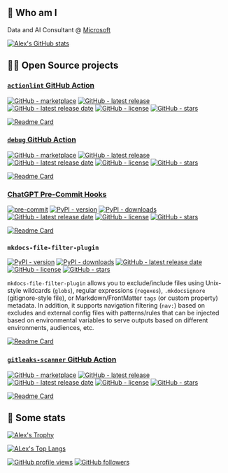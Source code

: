 ## 👋 Who am I

Data and AI Consultant @ [Microsoft](https://github.com/Microsoft)


[![Alex's GitHub stats](https://github-readme-stats.vercel.app/api?username=GrannyProgramming&count_private=true&theme=dark&show_icons=true)](https://github.com/GrannyProgramming)

## 👨‍💻 Open Source projects

### [`actionlint` GitHub Action](https://github.com/raven-actions/actionlint)

[![GitHub - marketplace](https://img.shields.io/badge/marketplace-actionlint-blue?logo=github&style=flat-square)](https://github.com/marketplace/actions/actionlint)
[![GitHub - latest release](https://img.shields.io/github/v/release/raven-actions/actionlint?style=flat-square)](https://github.com/raven-actions/actionlint/releases/latest)
[![GitHub - latest release date](https://img.shields.io/github/release-date/raven-actions/actionlint?style=flat-square&label=latest%20release%20date)](https://github.com/raven-actions/actionlint/releases/latest)
[![GitHub - license](https://img.shields.io/github/license/raven-actions/actionlint?style=flat-square)](https://github.com/raven-actions/actionlint/blob/main/LICENSE)
[![GitHub - stars](https://img.shields.io/github/stars/raven-actions/actionlint?style=flat-square)](https://github.com/raven-actions/actionlint)

[![Readme Card](https://github-readme-stats.vercel.app/api/pin/?username=GrannyProgramming&repo=ghaction-actionlint&theme=dark)](https://github.com/raven-actions/actionlint)

### [`debug` GitHub Action](https://github.com/raven-actions/debug)

[![GitHub - marketplace](https://img.shields.io/badge/marketplace-debug--github--action-blue?logo=github&style=flat-square)](https://github.com/marketplace/actions/debug-github-action)
[![GitHub - latest release](https://img.shields.io/github/v/release/raven-actions/debug?style=flat-square)](https://github.com/raven-actions/debug/releases/latest)
[![GitHub - latest release date](https://img.shields.io/github/release-date/raven-actions/debug?style=flat-square&label=latest%20release%20date)](https://github.com/raven-actions/debug/releases/latest)
[![GitHub - license](https://img.shields.io/github/license/raven-actions/debug?style=flat-square)](https://github.com/raven-actions/debug/blob/main/LICENSE)
[![GitHub - stars](https://img.shields.io/github/stars/raven-actions/debug?style=flat-square)](https://github.com/raven-actions/debug)

[![Readme Card](https://github-readme-stats.vercel.app/api/pin/?username=GrannyProgramming&repo=ghaction-dump-contexts&theme=dark)](https://github.com/raven-actions/debug)

### [ChatGPT Pre-Commit Hooks](https://github.com/GrannyProgramming/chatgpt-pre-commit-hooks)

[![pre-commit](https://img.shields.io/badge/pre--commit-enabled-brightgreen?logo=pre-commit&style=flat-square)](https://github.com/pre-commit/pre-commit)
[![PyPI - version](https://img.shields.io/pypi/v/chatgpt-pre-commit-hooks?style=flat-square)](https://pypi.org/project/chatgpt-pre-commit-hooks)
[![PyPI - downloads](https://img.shields.io/pypi/dm/chatgpt-pre-commit-hooks?style=flat-square)](https://pypistats.org/packages/chatgpt-pre-commit-hooks)
[![GitHub - latest release date](https://img.shields.io/github/release-date/GrannyProgramming/chatgpt-pre-commit-hooks?style=flat-square&label=latest%20release%20date)](https://github.com/GrannyProgramming/chatgpt-pre-commit-hooks/releases/latest)
[![GitHub - license](https://img.shields.io/github/license/GrannyProgramming/chatgpt-pre-commit-hooks?style=flat-square)](https://github.com/GrannyProgramming/chatgpt-pre-commit-hooks/blob/main/LICENSE)
[![GitHub - stars](https://img.shields.io/github/stars/GrannyProgramming/chatgpt-pre-commit-hooks?style=flat-square)](https://github.com/GrannyProgramming/chatgpt-pre-commit-hooks)

[![Readme Card](https://github-readme-stats.vercel.app/api/pin/?username=GrannyProgramming&repo=chatgpt-pre-commit-hooks&theme=dark)](https://github.com/GrannyProgramming/chatgpt-pre-commit-hooks)

### `mkdocs-file-filter-plugin`

[![PyPI - version](https://img.shields.io/pypi/v/mkdocs-file-filter-plugin?style=flat-square)](https://pypi.org/project/mkdocs-file-filter-plugin)
[![PyPI - downloads](https://img.shields.io/pypi/dm/mkdocs-file-filter-plugin?style=flat-square)](https://pypistats.org/packages/mkdocs-file-filter-plugin)
[![GitHub - latest release date](https://img.shields.io/github/release-date/GrannyProgramming/mkdocs-file-filter-plugin?style=flat-square&label=latest%20release%20date)](https://github.com/GrannyProgramming/mkdocs-file-filter-plugin/releases/latest)
[![GitHub - license](https://img.shields.io/github/license/GrannyProgramming/mkdocs-file-filter-plugin?style=flat-square)](https://github.com/GrannyProgramming/mkdocs-file-filter-plugin/blob/main/LICENSE)
[![GitHub - stars](https://img.shields.io/github/stars/GrannyProgramming/mkdocs-file-filter-plugin?style=flat-square)](https://github.com/GrannyProgramming/mkdocs-file-filter-plugin)

`mkdocs-file-filter-plugin` allows you to exclude/include files using Unix-style wildcards (`globs`), regular expressions (`regexes`), `.mkdocsignore` (gitignore-style file), or Markdown/FrontMatter `tags` (or custom property) metadata. In addition, it supports navigation filtering (`nav:`) based on excludes and external config files with patterns/rules that can be injected based on environmental variables to serve outputs based on different environments, audiences, etc.

[![Readme Card](https://github-readme-stats.vercel.app/api/pin/?username=GrannyProgramming&repo=mkdocs-file-filter-plugin&theme=dark)](https://github.com/GrannyProgramming/mkdocs-file-filter-plugin)

### [`gitleaks-scanner` GitHub Action](https://github.com/GrannyProgramming/github-action-gitleaks)

[![GitHub - marketplace](https://img.shields.io/badge/marketplace-gitleaks--scanner-blue?logo=github&style=flat-square)](https://github.com/marketplace/actions/gitleaks-scanner)
[![GitHub - latest release](https://img.shields.io/github/v/release/GrannyProgramming/github-action-gitleaks?style=flat-square)](https://github.com/GrannyProgramming/github-action-gitleaks/releases/latest)
[![GitHub - latest release date](https://img.shields.io/github/release-date/GrannyProgramming/github-action-gitleaks?style=flat-square&label=latest%20release%20date)](https://github.com/GrannyProgramming/github-action-gitleaks/releases/latest)
[![GitHub - license](https://img.shields.io/github/license/GrannyProgramming/github-action-gitleaks?style=flat-square)](https://github.com/GrannyProgramming/github-action-gitleaks/blob/main/LICENSE)
[![GitHub - stars](https://img.shields.io/github/stars/GrannyProgramming/github-action-gitleaks?style=flat-square)](https://github.com/GrannyProgramming/github-action-gitleaks)

[![Readme Card](https://github-readme-stats.vercel.app/api/pin/?username=GrannyProgramming&repo=github-action-gitleaks&theme=dark)](https://github.com/GrannyProgramming/github-action-gitleaks)

## 🧮 Some stats

[![Alex's Trophy](https://github-profile-trophy.vercel.app/?username=GrannyProgramming&theme=onedark)](https://github.com/GrannyProgramming)

[![ALex's Top Langs](https://github-readme-stats.vercel.app/api/top-langs/?username=GrannyProgramming&langs_count=10&theme=dark&layout=compact)](https://github.com/GrannyProgramming)

[![GitHub profile views](https://komarev.com/ghpvc/?username=GrannyProgramming&logo=github&style=flat-square)](https://github.com/GrannyProgramming)
[![GitHub followers](https://img.shields.io/github/followers/GrannyProgramming?logo=github&style=flat-square)](https://github.com/GrannyProgramming)

<!--
**AlexMcGonigle/AlexMcGonigle** is a ✨ _special_ ✨ repository because its `README.md` (this file) appears on your GitHub profile.
